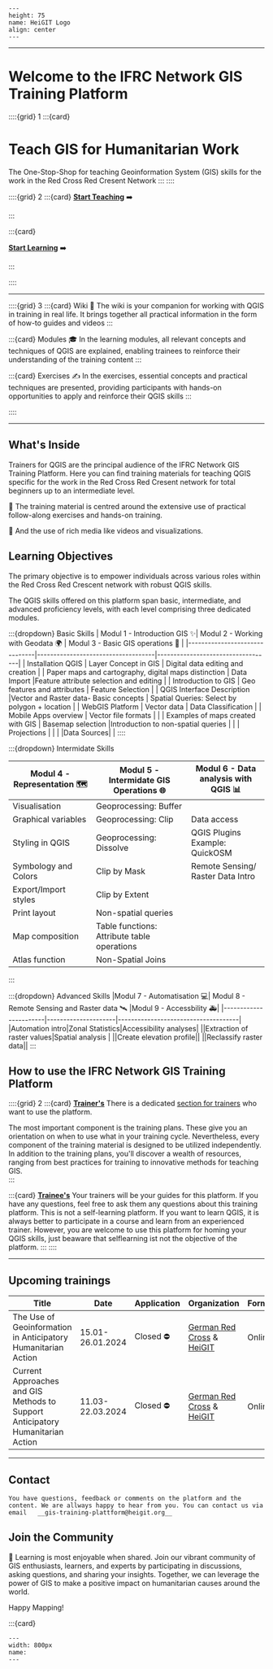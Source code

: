 ```{figure} /fig/HeiGIT_Logo_base.svg
---
height: 75 
name: HeiGIT Logo
align: center
---
```
___
# Welcome to the IFRC Network GIS Training Platform
 

::::{grid} 1
:::{card}
# Teach GIS for Humanitarian Work

The One-Stop-Shop for teaching Geoinformation System (GIS) skills for the work in the Red Cross Red Cresent Network
:::
::::


::::{grid} 2
:::{card}
__[Start Teaching](/content/Trainers_corner/en_TOT_intro.md)__ ➡️

:::

:::{card}

__[Start Learning](/content/Modul_1/en_qgis_theorie.md)__ ➡️

:::

::::
___



::::{grid} 3
:::{card} Wiki 📖
The wiki is your companion for working with QGIS in training in real life. It brings together all practical information in the form of how-to guides and videos
:::

:::{card} Modules 🎓
In the learning modules, all relevant concepts and techniques of QGIS are explained, enabling trainees to reinforce their understanding of the training content
:::

:::{card} Exercises ✍️
In the exercises, essential concepts and practical techniques are presented, providing participants with hands-on opportunities to apply and reinforce their QGIS skills
:::

::::
___


## What's Inside

Trainers for QGIS are the principal audience of the IFRC Network GIS Training Platform. Here you can find training materials for teaching QGIS specific for the work in the Red Cross Red Cresent network for total beginners up to an intermediate level.

🙌 The training material is centred around the extensive use of practical follow-along exercises and hands-on training. 

🎥 And the use of rich media like videos and visualizations. 

## Learning Objectives

The primary objective is to empower individuals across various roles within the Red Cross Red Crescent network with robust QGIS skills. 

The QGIS skills offered on this platform span basic, intermediate, and advanced proficiency levels, with each level comprising three dedicated modules.

:::{dropdown} Basic Skills
| Modul 1 -  Introduction GIS ✨| Modul 2 - Working with Geodata 🌍 | Modul 3 - Basic GIS operations 📍 |
|-------------------------------|------------------------------------|-----------------------------------|
| Installation QGIS            | Layer Concept in GIS    |        Digital data editing  and creation   |
| Paper maps and cartography, digital maps distinction |  Data Import |Feature attribute selection and editing |
| Introduction to GIS  | Geo features and attributes | Feature Selection      |
| QGIS Interface Description |Vector and Raster data- Basic concepts | Spatial Queries: Select by polygon + location                                |
|     WebGIS Platform  | Vector data |   Data  Classification  |
| Mobile Apps overview | Vector file formats  |    |
|   Examples of maps created with GIS | Basemap selection |Introduction to non-spatial queries |
|   |  Projections    |    |
|  |Data Sources|   |
::::
  
:::{dropdown} Intermidate Skills

|Modul 4 - Representation 🗺️ |  Modul 5 - Intermidate GIS Operations 🌐| Modul 6 - Data analysis with QGIS 📊  |
|-----------------------|---------------------|-------------------------------------|
|Visualisation |Geoprocessing: Buffer||
|Graphical variables|Geoprocessing: Clip |Data access   |
|Styling in QGIS |Geoprocessing: Dissolve   |QGIS Plugins Example: QuickOSM  |
|Symbology and Colors |Clip by Mask|Remote Sensing/ Raster Data Intro|
|Export/Import styles|Clip by Extent  |||
|Print layout|Non-spatial queries ||
|Map composition|Table functions: Attribute table operations||
|Atlas function|Non-Spatial Joins  ||
:::

:::{dropdown} Advanced Skills
|Modul 7 - Automatisation 💻| Modul 8 - Remote Sensing and Raster data 🛰️ |Modul 9 - Accessbility 🚑|
|-----------------------|---------------------|-------------------------------------|
|Automation intro|Zonal Statistics|Accessibility analyses|
||Extraction of raster values|Spatial analysis |
||Create elevation profile||
||Reclassify raster data||
:::


## How to use the IFRC Network GIS Training Platform


::::{grid} 2
:::{card} __[Trainer's](/content/Trainers_corner/en_TOT_intro.md)__ 
There is a dedicated [section for trainers](/content/Trainers_corner/en_how_to_training.md) who want to use the platform.

The most important component is the training plans. These give you an orientation on when to use what in your training cycle.
Nevertheless, every component of the training material is designed to be utilized independently. In addition to the training plans, you'll discover a wealth of resources, ranging from best practices for training to innovative methods for teaching GIS.   
:::

:::{card} __[Trainee's](/content/Modul_1/en_qgis_theorie.md)__ 
Your trainers will be your guides for this platform. If you have any questions, feel free to ask them any questions about this training platform.
This is not a self-learning platform. If you want to learn QGIS, it is always better to participate in a course and learn from an experienced trainer. However, you are welcome to use this platform for homing your QGIS skills, just beaware that selflearning ist not the objective of the platform.
:::
::::
___

## Upcoming trainings

| Title | Date | Application | Organization | Format | Language | Skill Level | Info |
|-------|------|--------------|--------------|--------|----------|-------------|------|
|The Use of Geoinformation in Anticipatory Humanitarian Action|15.01-26.01.2024|Closed ⛔ |[German Red Cross](https://www.drk.de/) & [HeiGIT](https://heigit.org/)|Online|Englisch|Basic|[Info](https://aha-trainings.de/courses/the-use-of-geoinformation-in-anticipatory-humanitarian)|
|Current Approaches and GIS Methods to Support Anticipatory Humanitarian Action|11.03-22.03.2024|Closed ⛔ |[German Red Cross](https://www.drk.de/) & [HeiGIT](https://heigit.org/)|Online|Englisch|Intermidate|[Info](https://aha-trainings.de/courses/current-approaches-and-gis-methods)|

___

## Contact

```{admonition} Contact the IFRC GIS Training Plattform Team
You have questions, feedback or comments on the platform and the content. We are allways happy to hear from you. You can contact us via email   __gis-training-plattform@heigit.org__
```


## Join the Community

🤝 Learning is most enjoyable when shared. Join our vibrant community of GIS enthusiasts, learners, and experts by participating in discussions, asking questions, and sharing your insights. Together, we can leverage the power of GIS to make a positive impact on humanitarian causes around the world.


Happy Mapping!

:::{card}

```{figure} /fig/Training_Somalia.JPG
---
width: 800px
name: 
---

```
